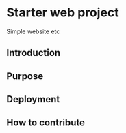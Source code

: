 # Starter web project 

Simple website etc

## Introduction

## Purpose

## Deployment

## How to contribute